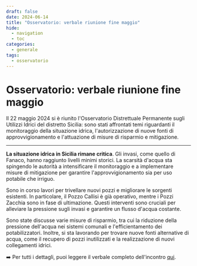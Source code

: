 ```yaml
---
draft: false
date: 2024-06-14
title: "Osservatorio: verbale riunione fine maggio"
hide:
  - navigation
  - toc
categories:
  - generale
tags:
  - osservatorio
---
```



# Osservatorio: verbale riunione fine maggio

Il 22 maggio 2024 si è riunito l'Osservatorio Distrettuale Permanente sugli Utilizzi Idrici del distretto Sicilia: sono stati affrontati temi riguardanti il monitoraggio della situazione idrica, l'autorizzazione di nuove fonti di approvvigionamento e l'attuazione di misure di risparmio e mitigazione.

---

**La situazione idrica in Sicilia rimane critica**. Gli invasi, come quello di Fanaco, hanno raggiunto livelli minimi storici. La scarsità d'acqua sta spingendo le autorità a intensificare il monitoraggio e a implementare misure di mitigazione per garantire l'approvvigionamento sia per uso potabile che irriguo.

Sono in corso lavori per trivellare nuovi pozzi e migliorare le sorgenti esistenti. In particolare, il Pozzo Callisi è già operativo, mentre i Pozzi Zacchia sono in fase di ultimazione. Questi interventi sono cruciali per alleviare la pressione sugli invasi e garantire un flusso d'acqua costante.

Sono state discusse varie misure di risparmio, tra cui la riduzione della pressione dell'acqua nei sistemi comunali e l'efficientamento dei potabilizzatori. Inoltre, si sta lavorando per trovare nuove fonti alternative di acqua, come il recupero di pozzi inutilizzati e la realizzazione di nuovi collegamenti idrici.

➡️ Per tutti i dettagli, puoi leggere il verbale completo dell'incontro [qui](file/0_Verbale_OPUI_22_maggio_2024_v2.pdf).
